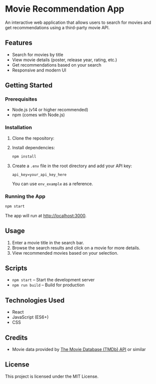 
# Movie Recommendation App

An interactive web application that allows users to search for movies and get recommendations using a third-party movie API.

## Features

- Search for movies by title
- View movie details (poster, release year, rating, etc.)
- Get recommendations based on your search
- Responsive and modern UI



## Getting Started

### Prerequisites
- Node.js (v14 or higher recommended)
- npm (comes with Node.js)

### Installation
1. Clone the repository:

2. Install dependencies:
	```bash
	npm install
	```
3. Create a `.env` file in the root directory and add your API key:
	```env
	api_key=your_api_key_here
	```
	You can use `env_example` as a reference.

### Running the App
```bash
npm start
```
The app will run at [http://localhost:3000](http://localhost:3000).

## Usage

1. Enter a movie title in the search bar.
2. Browse the search results and click on a movie for more details.
3. View recommended movies based on your selection.

## Scripts

- `npm start` – Start the development server
- `npm run build` – Build for production

## Technologies Used
- React
- JavaScript (ES6+)
- CSS

## Credits

- Movie data provided by [The Movie Database (TMDb) API](https://www.themoviedb.org/documentation/api) or similar

## License

This project is licensed under the MIT License.


